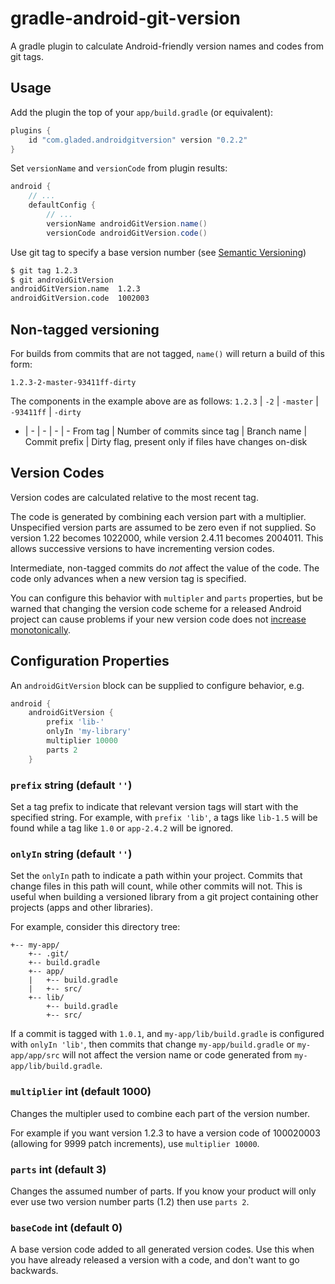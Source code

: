# gradle-android-git-version
A gradle plugin to calculate Android-friendly version names and codes from git tags.

## Usage

Add the plugin the top of your `app/build.gradle` (or equivalent):
```groovy
plugins {
    id "com.gladed.androidgitversion" version "0.2.2"
}
```

Set `versionName` and `versionCode` from plugin results:
```groovy
android {
    // ...
    defaultConfig {
        // ...
        versionName androidGitVersion.name()
        versionCode androidGitVersion.code()
```

Use git tag to specify a base version number (see [Semantic Versioning](http://semver.org))
```bash
$ git tag 1.2.3
$ git androidGitVersion
androidGitVersion.name	1.2.3
androidGitVersion.code	1002003
```

## Non-tagged versioning

For builds from commits that are not tagged, `name()` will return a build of this form:

`1.2.3-2-master-93411ff-dirty`

The components in the example above are as follows:
`1.2.3` | `-2` | `-master` | `-93411ff` | `-dirty`
- | - | - | - | -
From tag | Number of commits since tag | Branch name | Commit prefix | Dirty flag, present only if files have changes on-disk

## Version Codes

Version codes are calculated relative to the most recent tag.

The code is generated by combining each version part with a multiplier. Unspecified version parts are assumed to be zero even if not supplied. So version 1.22 becomes 1022000, while version 2.4.11 becomes 2004011. This allows successive versions to have incrementing version codes.

Intermediate, non-tagged commits do *not* affect the value of the code. The code only advances when a new version tag is specified.

You can configure this behavior with `multipler` and `parts` properties, but be warned that changing the version code scheme for a released Android project can cause problems if your new version code does not [increase monotonically](http://developer.android.com/tools/publishing/versioning.html).

## Configuration Properties

An `androidGitVersion` block can be supplied to configure behavior, e.g.

```groovy
android {
    androidGitVersion {
        prefix 'lib-'
        onlyIn 'my-library'
        multiplier 10000
        parts 2
    }
```

### `prefix` string (default `''`)
Set a tag prefix to indicate that relevant version tags will start with the specified string. For example, with `prefix 'lib'`, a tags like `lib-1.5` will be found while a tag like `1.0` or `app-2.4.2` will be ignored.


### `onlyIn` string (default `''`)
Set the `onlyIn` path to indicate a path within your project. Commits that change files in this path will count, while other commits will not. This is useful when building a versioned library from a git project containing other projects (apps and other libraries).

For example, consider this directory tree:
```
+-- my-app/
    +-- .git/
    +-- build.gradle
    +-- app/
    |   +-- build.gradle
    |   +-- src/
    +-- lib/
        +-- build.gradle
        +-- src/
```
If a commit is tagged with `1.0.1`, and `my-app/lib/build.gradle` is configured with `onlyIn 'lib'`, then commits that change `my-app/build.gradle` or `my-app/app/src` will not affect the version name or code generated from `my-app/lib/build.gradle`.

### `multiplier` int (default 1000)
Changes the multipler used to combine each part of the version number.

For example if you want version 1.2.3 to have a version code of 100020003 (allowing for 9999 patch increments), use `multiplier 10000`.

### `parts` int (default 3)
Changes the assumed number of parts. If you know your product will only ever use two version number parts (1.2) then use `parts 2`.

### `baseCode` int (default 0)
A base version code added to all generated version codes. Use this when you have already released a version with a code, and don't want to go backwards.